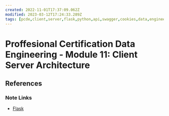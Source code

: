 ```yaml
---
created: 2022-11-01T17:37:09.062Z
modified: 2023-03-12T17:24:33.289Z
tags: [pcde,client,server,flask,python,api,swagger,cookies,data,engineer,module11]
---
```

# Proffesional Certification Data Engineering - Module 11: Client Server Architecture



## References

### Note Links

* [Flask][flask-zk]

<!-- Hidden Reference Links Below Here -->
[flask-zk]: ./flask.md "Flask"
